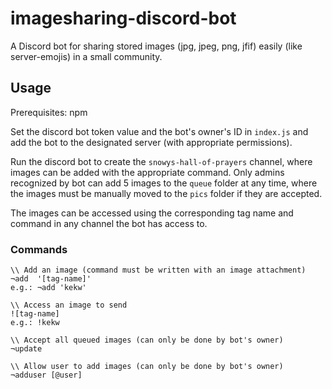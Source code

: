 # imagesharing-discord-bot

A Discord bot for sharing stored images (jpg, jpeg, png, jfif) easily (like server-emojis) in a small community. 

## Usage
Prerequisites: npm

Set the discord bot token value and the bot's owner's  ID in `index.js` and add the bot to the designated server (with appropriate permissions). 

Run the discord bot to create the `snowys-hall-of-prayers` channel, where images can be added with the appropriate command. Only admins recognized by bot can add 5 images to the `queue` folder at any time, where the images must be manually moved to the `pics` folder if they are accepted. 

The images can be accessed using the corresponding tag name and command in any channel the bot has access to. 

### Commands
```
\\ Add an image (command must be written with an image attachment)
¬add  '[tag-name]'
e.g.: ¬add 'kekw'

\\ Access an image to send
![tag-name]
e.g.: !kekw

\\ Accept all queued images (can only be done by bot's owner)
¬update 

\\ Allow user to add images (can only be done by bot's owner)
¬adduser [@user]
```
